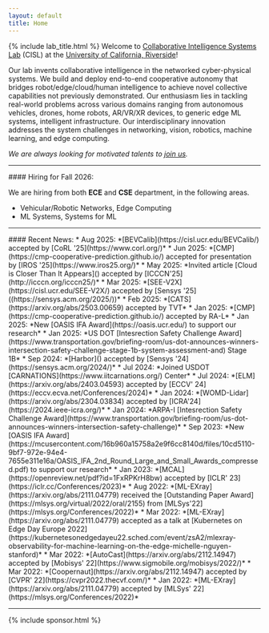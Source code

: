 ```yaml
---
layout: default
title: Home
---
```


{% include lab_title.html %}
Welcome to [Collaborative Intelligence Systems Lab](https://cisl.ucr.edu/) (CISL) at the [University of California, Riverside](https://www.ucr.edu/)!

Our lab invents collaborative intelligence in the networked cyber-physical systems. 
We build and deploy end-to-end cooperative autonomy that bridges robot/edge/cloud/human intelligence to achieve novel collective capabilities not previously demonstrated. 
Our enthusiasm lies in tackling real-world problems across various domains ranging from autonomous vehicles, drones, home robots, AR/VR/XR devices, to generic edge ML systems, intelligent infrastructure.
Our interdisciplinary innovation addresses the system challenges in networking, vision, robotics, machine learning, and edge computing. 

*We are always looking for motivated talents to [join us](joinus).* 

<hr>
#### Hiring for Fall 2026:

We are hiring from both **ECE** and **CSE** department, in the following areas.
* Vehicular/Robotic Networks, Edge Computing
* ML Systems, Systems for ML


<hr>
#### Recent News:
* Aug 2025: *[BEVCalib](https://cisl.ucr.edu/BEVCalib/) accepted by [CoRL '25](https://www.corl.org/)*
* Jun 2025: *[CMP](https://cmp-cooperative-prediction.github.io/) accepted for presentation by [IROS '25](https://www.iros25.org/)*
* May 2025: *Invited article [Cloud is Closer Than It Appears]() accepted by [ICCCN'25](http://icccn.org/icccn25/)*
* Mar 2025: *[SEE-V2X](https://cisl.ucr.edu/SEE-V2X/) accepted by [Sensys '25]((https://sensys.acm.org/2025/))*
* Feb 2025: *[CATS](https://arxiv.org/abs/2503.00659) accepted by TVT*
* Jan 2025: *[CMP](https://cmp-cooperative-prediction.github.io/) accepted by RA-L*
* Jan 2025: *New [OASIS IFA Award](https://oasis.ucr.edu/) to support our research*
* Jan 2025: *US DOT [Intesrection Safety Challenge Award](https://www.transportation.gov/briefing-room/us-dot-announces-winners-intersection-safety-challenge-stage-1b-system-assessment-and) Stage 1B*
* Sep 2024: *[Harbor]() accepted by [Sensys '24](https://sensys.acm.org/2024/)*
* Jul 2024: *Joined USDOT [CARNATIONS](https://www.iitcarnations.org/) Center*
* Jul 2024: *[ELM](https://arxiv.org/abs/2403.04593) accepted by [ECCV' 24](https://eccv.ecva.net/Conferences/2024)*
* Jan 2024: *[WOMD-Lidar](https://arxiv.org/abs/2304.03834) accepted by [ICRA'24](https://2024.ieee-icra.org/)*
* Jan 2024: *ARPA-I [Intesrection Safety Challenge Award](https://www.transportation.gov/briefing-room/us-dot-announces-winners-intersection-safety-challenge)*
* Sep 2023: *New [OASIS IFA Award](https://mcusercontent.com/16b960a15758a2e9f6cc8140d/files/10cd5110-9bf7-972e-94e4-7655e311e16a/OASIS_IFA_2nd_Round_Large_and_Small_Awards_compressed.pdf) to support our research*
* Jan 2023: *[MCAL](https://openreview.net/pdf?id=1FxRPKrH8bw) accepted by [ICLR' 23](https://iclr.cc/Conferences/2023)*
* Aug 2022: *[ML-EXray](https://arxiv.org/abs/2111.04779) received the [Outstanding Paper Award](https://mlsys.org/virtual/2022/oral/2155) from [MLSys'22](https://mlsys.org/Conferences/2022)*
* Mar 2022: *[ML-EXray](https://arxiv.org/abs/2111.04779) accepted as a talk at [Kubernetes on Edge Day Europe 2022](https://kubernetesonedgedayeu22.sched.com/event/zsA2/mlexray-observability-for-machine-learning-on-the-edge-michelle-nguyen-stanford)*
* Mar 2022: *[AutoCast](https://arxiv.org/abs/2112.14947) accepted by [Mobisys' 22](https://www.sigmobile.org/mobisys/2022/)*
* Mar 2022: *[Coopernaut](https://arxiv.org/abs/2112.14947) accepted by [CVPR' 22](https://cvpr2022.thecvf.com/)*
* Jan 2022: *[ML-EXray](https://arxiv.org/abs/2111.04779) accepted by [MLSys' 22](https://mlsys.org/Conferences/2022)*


<hr>
{% include sponsor.html %}
